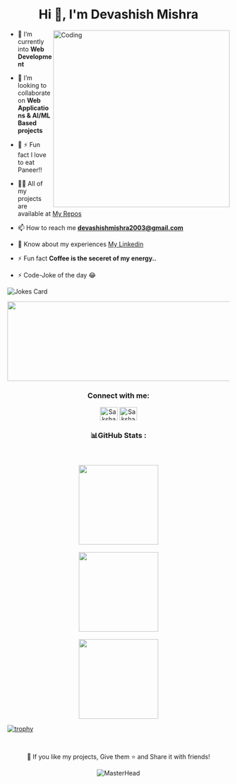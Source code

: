 
<h1 align="center">Hi 👋, I'm Devashish Mishra</h1>


<img align="right" alt="Coding" width="400" src="https://i.gifer.com/3AyY.gif">
</img>

- 🌱 I’m currently into **Web Development**

- 👯 I’m looking to collaborate on **Web Applications & AI/ML Based projects**

- 🥇 ⚡ Fun fact I love to eat Paneer!! 

- 👨‍💻 All of my projects are available at [My Repos](https://github.com/Devashish-Mishra-2003?tab=repositories)

- 📫 How to reach me **devashishmishra2003@gmail.com**

- 📄 Know about my experiences [My Linkedin](https://www.linkedin.com/in/)
  
- ⚡ Fun fact **Coffee is the seceret of my energy..**

- ⚡ Code-Joke of the day 😂

![Jokes Card](https://readme-jokes.vercel.app/api)
<p align="center"><img src="https://cdn.edu.buncee.com/rackspace/bnc-assets/animations/b7b0e81603cc2b33d502bb8e6280c096/859/1428011701_wavesbyyuki_01.gif" height="180" width="700" ></img></p>

<h3 align="center">Connect with me:</h3>
<p align="center">
<a href="https://linkedin.com/in/" target="blank"><img align="center" src="https://raw.githubusercontent.com/rahuldkjain/github-profile-readme-generator/master/src/images/icons/Social/linked-in-alt.svg" alt="Sakshamjain98" height="30" width="40" /></a>
<a href="https://instagram.com/" target="blank"><img align="center" src="https://raw.githubusercontent.com/rahuldkjain/github-profile-readme-generator/master/src/images/icons/Social/instagram.svg" alt="Sakshamjain98" height="30" width="40" /></a>


<br>
<h3 align="center"> 📊GitHub Stats : </h3>
<p align="center">
<a href="https://github.com/Devashish-Mishra-2003">
  <br>
  <br>
  <img height="180em" src="https://github-readme-stats-eight-theta.vercel.app/api?username=Devashish-Mishra-2003&show_icons=true&theme=algolia&include_all_commits=true&count_private=true"/>
  <br>
  <br>
  <img height="180em" src="https://github-readme-stats-eight-theta.vercel.app/api/top-langs/?username=Devashish-Mishra-2003&layout=compact&langs_count=8&theme=algolia"/>
  <br>
  <br>
  <img height="180em" src="https://github-readme-streak-stats.herokuapp.com/?user=Devashish-Mishra-2003&theme=tokyonight"/>	
</a>
</p>

 [![trophy](https://github-profile-trophy.vercel.app/?username=Devashish-Mishra-2003&theme=onedark&row=1&column=7)](https://github.com/ryo-ma/github-profile-trophy)
  
  <br>
  
  
  
 </div>

<div align="center">
      

      
<p align="center">💙 If you like my projects, Give them ⭐ and Share it with friends!</p>
</p>



![MasterHead](https://raw.githubusercontent.com/bornmay/bornmay/Update/svg/Bottom.svg)
